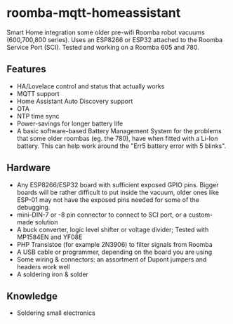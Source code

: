 # roomba-mqtt-homeassistant

Smart Home integration some older pre-wifi Roomba robot vacuums (600,700,800 series). Uses an ESP8266 or ESP32 attached to the Roomba Service Port (SCI). Tested and working on a Roomba 605 and 780.

## Features
 - HA/Lovelace control and status that actually works
 - MQTT support
 - Home Assistant Auto Discovery support
 - OTA 
 - NTP time sync
 - Power-savings for longer battery life
 - A basic software-based Battery Management System for the problems that some older roombas (eg. the 780), have when fitted with a Li-Ion battery.  This can help work around the "Err5 battery error with 5 blinks".
 
## Hardware
 - Any ESP8266/ESP32 board with sufficient exposed GPIO pins. Bigger boards will be rather difficult to put inside the vacuum, older ones like ESP-01 may not have the exposed pins needed for some of the debugging.
 - mini-DIN-7 or -8 pin connector to connect to SCI port, or a custom-made solution
 - A buck converter, logic level shifter or voltage divider; Tested with MP1584EN and YF08E
 - PHP Transistoe (for example 2N3906) to filter signals from Roomba
 - A USB cable or programmer, depending on the board you are using
 - Some wiring & connectors: an assortment of Dupont jumpers and headers work well
 - A soldering iron & solder

## Knowledge
 - Soldering small electronics
